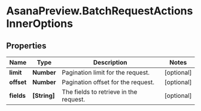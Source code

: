 # AsanaPreview.BatchRequestActionsInnerOptions

## Properties

Name | Type | Description | Notes
------------ | ------------- | ------------- | -------------
**limit** | **Number** | Pagination limit for the request. | [optional] 
**offset** | **Number** | Pagination offset for the request. | [optional] 
**fields** | **[String]** | The fields to retrieve in the request. | [optional] 


